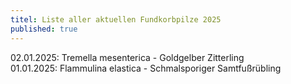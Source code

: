 ```yaml
---
titel: Liste aller aktuellen Fundkorbpilze 2025
published: true
---
```

02.01.2025: Tremella mesenterica - Goldgelber Zitterling  
01.01.2025: Flammulina elastica - Schmalsporiger Samtfußrübling